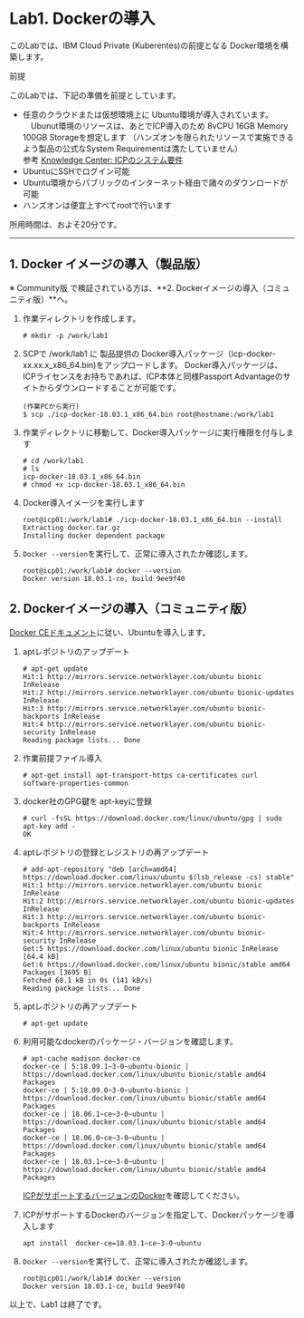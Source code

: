 
# Lab1. Dockerの導入

このLabでは、IBM Cloud Private (Kuberentes)の前提となる Docker環境を構築します。

前提

このLabでは、下記の準備を前提としています。
 - 任意のクラウドまたは仮想環境上に Ubuntu環境が導入されています。
 　Ubunut環境のリソースは、あとでICP導入のため 8vCPU 16GB Memory 100GB Storageを想定します
  （ハンズオンを限られたリソースで実施できるよう製品の公式なSystem Requirementは満たしていません）<br>
  参考 [Knowledge Center: ICPのシステム要件](https://www.ibm.com/support/knowledgecenter/ja/SSBS6K_3.1.0/supported_system_config/system_reqs.html)
 - UbuntuにSSHでログイン可能
 - Ubuntu環境からパブリックのインターネット経由で諸々のダウンロードが可能
 - ハンズオンは便宜上すべてrootで行います
 
所用時間は、およそ20分です。

----


## 1. Docker イメージの導入（製品版） 
  ※ Community版 で検証されている方は、**2. Dockerイメージの導入（コミュニティ版）**へ。
  
1. 作業ディレクトリを作成します。
    ```
    # mkdir -p /work/lab1
    ```

1. SCPで /work/lab1 に 製品提供の Docker導入パッケージ（icp-docker-xx.xx.x_x86_64.bin)をアップロードします。
Docker導入パッケージは、ICPライセンスをお持ちであれば、ICP本体と同様Passport Advantageのサイトからダウンロードすることが可能です。
    ```
    (作業PCから実行)
    $ scp ./icp-docker-18.03.1_x86_64.bin root@hostname:/work/lab1
    ```
1. 作業ディレクトリに移動して、Docker導入パッケージに実行権限を付与します
    ```
    # cd /work/lab1
    # ls
    icp-docker-18.03.1_x86_64.bin
    # chmod +x icp-docker-18.03.1_x86_64.bin
    ``` 
1. Docker導入イメージを実行します
    ```
    root@icp01:/work/lab1# ./icp-docker-18.03.1_x86_64.bin --install
    Extracting docker.tar.gz
    Installing docker dependent package
    ```
1. `Docker --version`を実行して、正常に導入されたか確認します。
    ```
    root@icp01:/work/lab1# docker --version
    Docker version 18.03.1-ce, build 9ee9f40
    ```
  
## 2. Dockerイメージの導入（コミュニティ版）
[Docker CEドキュメント](https://docs.docker.com/install/linux/docker-ce/ubuntu/)に従い、Ubuntuを導入します。

1. aptレポジトリのアップデート
    ```
    # apt-get update
    Hit:1 http://mirrors.service.networklayer.com/ubuntu bionic InRelease
    Hit:2 http://mirrors.service.networklayer.com/ubuntu bionic-updates InRelease
    Hit:3 http://mirrors.service.networklayer.com/ubuntu bionic-backports InRelease
    Hit:4 http://mirrors.service.networklayer.com/ubuntu bionic-security InRelease
    Reading package lists... Done
    ```
1. 作業前提ファイル導入
    ```
    # apt-get install apt-transport-https ca-certificates curl software-properties-common
    ```
1. docker社のGPG鍵を apt-keyに登録
    ```
    # curl -fsSL https://download.docker.com/linux/ubuntu/gpg | sudo apt-key add -
    OK
    ```
1. aptレポジトリの登録とレジストリの再アップデート
    ```
    # add-apt-repository "deb [arch=amd64] https://download.docker.com/linux/ubuntu $(lsb_release -cs) stable"
    Hit:1 http://mirrors.service.networklayer.com/ubuntu bionic InRelease
    Hit:2 http://mirrors.service.networklayer.com/ubuntu bionic-updates InRelease
    Hit:3 http://mirrors.service.networklayer.com/ubuntu bionic-backports InRelease
    Hit:4 http://mirrors.service.networklayer.com/ubuntu bionic-security InRelease
    Get:5 https://download.docker.com/linux/ubuntu bionic InRelease [64.4 kB]
    Get:6 https://download.docker.com/linux/ubuntu bionic/stable amd64 Packages [3695 B]
    Fetched 68.1 kB in 0s (141 kB/s)
    Reading package lists... Done
    ```
1. aptレポジトリの再アップデート
    ```
    # apt-get update 
    ```
1. 利用可能なdockerのパッケージ・バージョンを確認します。
    ```
    # apt-cache madison docker-ce
    docker-ce | 5:18.09.1~3-0~ubuntu-bionic | https://download.docker.com/linux/ubuntu bionic/stable amd64 Packages
    docker-ce | 5:18.09.0~3-0~ubuntu-bionic | https://download.docker.com/linux/ubuntu bionic/stable amd64 Packages
    docker-ce | 18.06.1~ce~3-0~ubuntu | https://download.docker.com/linux/ubuntu bionic/stable amd64 Packages
    docker-ce | 18.06.0~ce~3-0~ubuntu | https://download.docker.com/linux/ubuntu bionic/stable amd64 Packages
    docker-ce | 18.03.1~ce~3-0~ubuntu | https://download.docker.com/linux/ubuntu bionic/stable amd64 Packages
    ```
    [ICPがサポートするバージョンのDocker](https://www.ibm.com/support/knowledgecenter/ja/SSBS6K_3.1.0/supported_system_config/supported_docker.html)を確認してください。

1. ICPがサポートするDockerのバージョンを指定して、Dockerパッケージを導入します
    ```
    apt install  docker-ce=18.03.1~ce~3-0~ubuntu
    ``` 
1. `Docker --version`を実行して、正常に導入されたか確認します。
    ```
    root@icp01:/work/lab1# docker --version
    Docker version 18.03.1-ce, build 9ee9f40 
    ```
  
以上で、Lab1 は終了です。

